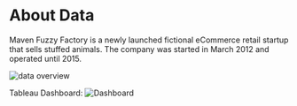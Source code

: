 # About Data
Maven Fuzzy Factory is a newly launched fictional eCommerce retail startup that sells stuffed animals.
The company was started in March 2012 and operated until 2015.

![data overview](https://github.com/javeriafiaz/Web_Analytics/assets/135190132/34468cde-d153-4003-bc43-b266b36aaad9)

Tableau Dashboard: 
![Dashboard](https://public.tableau.com/app/profile/javeria.fiaz/viz/Book1_16884079470240/utm_sourcedashboard)
